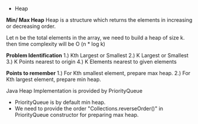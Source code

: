 * Heap

**Min/ Max Heap**
Heap is a structure which returns the elements in increasing or decreasing order.

Let n be the total elements in the array, we need to build a heap of size k.
then time complexity will be O (n * log k)

**Problem Identification**
1.) Kth Largest or Smallest
2.) K Largest or Smallest
3.) K Points nearest to origin
4.) K Elements nearest to given elements

**Points to remember**
1.) For Kth smallest element, prepare max heap.
2.) For Kth largest element, prepare min heap.

Java Heap Implementation is provided by PriorityQueue

- PriorityQueue is by default min heap.
- We need to provide the order "Collections.reverseOrder()" in PriorityQueue constructor for preparing max heap. 